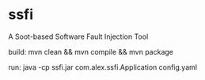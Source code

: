 # ssfi

A Soot-based Software Fault Injection Tool

build: mvn clean && mvn compile && mvn package

run: java -cp ssfi.jar com.alex.ssfi.Application config.yaml